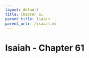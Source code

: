 ```yaml
---
layout: default
title: Chapter 61
parent_title: Isaiah
parent_url: ./isaiah.md
---
```


# Isaiah - Chapter 61
